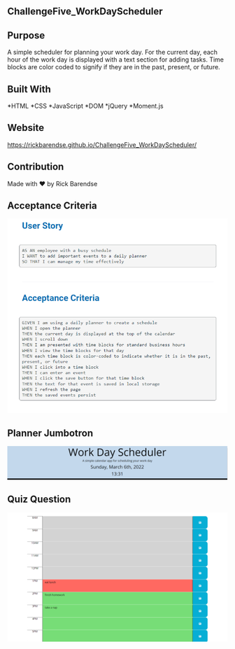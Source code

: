 ## ChallengeFive_WorkDayScheduler ##


## Purpose
A simple scheduler for planning your work day.  For the current day, each hour of the work day is displayed with a text section for adding tasks.  Time blocks are color coded to signify if they are in the past, present, or future.

## Built With
*HTML
*CSS
*JavaScript
*DOM
*jQuery
*Moment.js

## Website
https://rickbarendse.github.io/ChallengeFive_WorkDayScheduler/

## Contribution
Made with ❤️ by Rick Barendse


## Acceptance Criteria
![Acceptance Criteria](/assets/images/acceptance_criteria.png)


## Planner Jumbotron
![Planner Jumbotron](/assets/images/WorkDaySchedulerJumbotron.png)


## Quiz Question
![Work Day Planner](/assets/images/WorkDaySchedulerPlanner.png)

